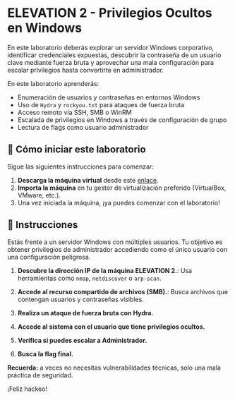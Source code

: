 # ELEVATION 2 - Privilegios Ocultos en Windows

En este laboratorio deberás explorar un servidor Windows corporativo, identificar credenciales expuestas, descubrir la contraseña de un usuario clave mediante fuerza bruta y aprovechar una mala configuración para escalar privilegios hasta convertirte en administrador.

En este laboratorio aprenderás:

- Enumeración de usuarios y contraseñas en entornos Windows
- Uso de `Hydra` y `rockyou.txt` para ataques de fuerza bruta
- Acceso remoto vía SSH, SMB o WinRM
- Escalada de privilegios en Windows a través de configuración de grupo
- Lectura de flags como usuario administrador


<how-to-start>
   
## 🌱 Cómo iniciar este laboratorio

Sigue las siguientes instrucciones para comenzar:

1. **Descarga la máquina virtual** desde este [enlace](https://storage.googleapis.com/cybersecurity-machines/elevation-windows-machine.ova).
2. **Importa la máquina** en tu gestor de virtualización preferido (VirtualBox, VMware, etc.).
3. Una vez iniciada la máquina, ¡ya puedes comenzar con el laboratorio!
</how-to-start>


## 📄 Instrucciones

Estás frente a un servidor Windows con múltiples usuarios. Tu objetivo es obtener privilegios de administrador accediendo como el único usuario con una configuración peligrosa.

1. **Descubre la dirección IP de la máquina ELEVATION 2.**: Usa herramientas como `nmap`, `netdiscover` o `arp-scan`.

2. **Accede al recurso compartido de archivos (SMB).**: Busca archivos que contengan usuarios y contraseñas visibles.

3. **Realiza un ataque de fuerza bruta con Hydra.**

4. **Accede al sistema con el usuario que tiene privilegios ocultos.**

5. **Verifica si puedes escalar a Administrador.**

6. **Busca la flag final.**


**Recuerda:** a veces no necesitas vulnerabilidades técnicas, solo una mala práctica de seguridad.

¡Feliz hackeo!
